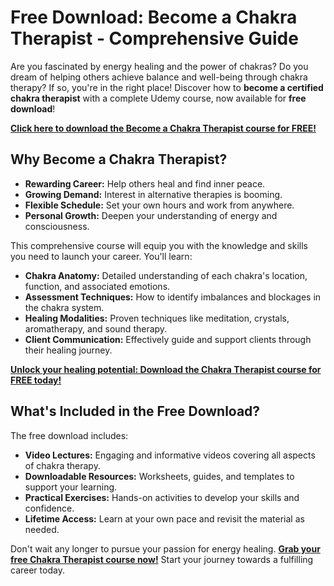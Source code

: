# Free Download: Become a Chakra Therapist - Comprehensive Guide

Are you fascinated by energy healing and the power of chakras? Do you dream of helping others achieve balance and well-being through chakra therapy? If so, you're in the right place! Discover how to **become a certified chakra therapist** with a complete Udemy course, now available for **free download**!

[**Click here to download the Become a Chakra Therapist course for FREE!**](https://udemywork.com/become-a-chakra-therapist)

## Why Become a Chakra Therapist?

*   **Rewarding Career:** Help others heal and find inner peace.
*   **Growing Demand:** Interest in alternative therapies is booming.
*   **Flexible Schedule:** Set your own hours and work from anywhere.
*   **Personal Growth:** Deepen your understanding of energy and consciousness.

This comprehensive course will equip you with the knowledge and skills you need to launch your career. You'll learn:

*   **Chakra Anatomy:** Detailed understanding of each chakra's location, function, and associated emotions.
*   **Assessment Techniques:** How to identify imbalances and blockages in the chakra system.
*   **Healing Modalities:** Proven techniques like meditation, crystals, aromatherapy, and sound therapy.
*   **Client Communication:** Effectively guide and support clients through their healing journey.

[**Unlock your healing potential: Download the Chakra Therapist course for FREE today!**](https://udemywork.com/become-a-chakra-therapist)

## What's Included in the Free Download?

The free download includes:

*   **Video Lectures:** Engaging and informative videos covering all aspects of chakra therapy.
*   **Downloadable Resources:** Worksheets, guides, and templates to support your learning.
*   **Practical Exercises:** Hands-on activities to develop your skills and confidence.
*   **Lifetime Access:** Learn at your own pace and revisit the material as needed.

Don't wait any longer to pursue your passion for energy healing. **[Grab your free Chakra Therapist course now!](https://udemywork.com/become-a-chakra-therapist)** Start your journey towards a fulfilling career today.
